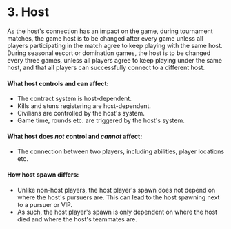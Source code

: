 # 3. Host

As the host's connection has an impact on the game, during tournament matches, the game host is to be changed after every game unless all players participating in the match agree to keep playing with the same host. During seasonal escort or domination games, the host is to be changed every three games, unless all players agree to keep playing under the same host, and that all players can successfully connect to a different host.

#### What host controls and can affect:

* The contract system is host-dependent.
* Kills and stuns registering are host-dependent.
* Civilians are controlled by the host's system.
* Game time, rounds etc. are triggered by the host's system.

#### What host does _not_ control and _cannot_ affect:

* The connection between two players, including abilities, player locations etc.

#### How host spawn differs:

* Unlike non-host players, the host player's spawn does not depend on where the host's pursuers are. This can lead to the host spawning next to a pursuer or VIP.
* As such, the host player's spawn is only dependent on where the host died and where the host's teammates are.
